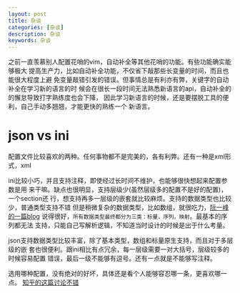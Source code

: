 ```yaml
---
layout: post
title: 杂谈
categories: [杂谈]
description: 杂谈
keywords: 杂谈
---
```


之前一直羡慕别人配置花哨的vim，自动补全等其他花哨的功能。有些功能确实能够极大
提高生产力，比如自动补全功能，不仅省下敲那些长变量的时间，而且也能很大程度上避
免变量敲错引发的错误。但事情总是有利亦有弊，关键字的自动补全在学习新的语言的时
候会在很长一段时间无法熟悉新语言的api，自动补全的的懈怠导致打字熟练度也会下降，
因此学习新语言的时候，还是要摆脱工具的便利，自己手动多翘翘，才能更快的熟练一个
新语言。

# json  vs  ini

配置文件比较喜欢的两种。任何事物都不是完美的，各有利弊。还有一种是xml形式，xml

ini比较小巧，并且支持注释，即使经过长时间不维护，也能够很快想起来配置参数是用
来干嘛。缺点也很明显，支持层级少(虽然层级多的配置不是好的配置)，一个section还
行，想支持再多一层级的嵌套就比较麻烦。支持的数据类型也比较少，普通类型支持不错
但是稍微复杂的数据类型，比如数组，就很吃力，[阮一峰的一篇blog](http://www.ruanyifeng.com/blog/2009/05/data_types_and_json.html)
说得很好，`所有数据类型最终都分为三类：标量，序列，映射`。最基本的序列都无法
支持，只能自己写解析逻辑，不知道当时设计的时候是出于什么考量。

json支持数据类型比较丰富，除了基本类型，数组和标量原生支持，而且对于多层级的嵌
套也很便利。跟ini相比有点冗余，每一层级需要一对大括号，层级较多的时候容易配置
错误，最后一级不能够有逗号。还有一点就是不能够写注释。

选用哪种配置，没有绝对的好坏，具体还是看个人能够容忍哪一条，更喜欢哪一点。
[知乎的这篇讨论不错](https://www.zhihu.com/question/41253282)
